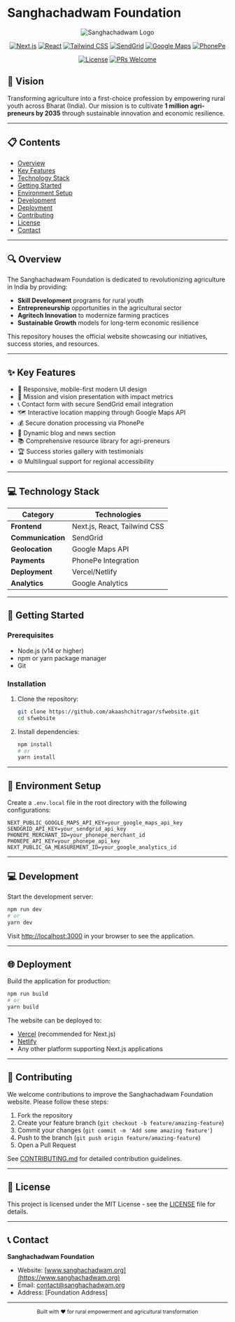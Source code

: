 # Sanghachadwam Foundation

<div align="center">
  
![Sanghachadwam Logo](https://img.shields.io/badge/Sanghachadwam-Foundation-brightgreen?style=for-the-badge)

[![Next.js](https://img.shields.io/badge/Next.js-000000?style=for-the-badge&logo=next.js&logoColor=white)](https://nextjs.org/)
[![React](https://img.shields.io/badge/React-61DAFB?style=for-the-badge&logo=react&logoColor=black)](https://reactjs.org/)
[![Tailwind CSS](https://img.shields.io/badge/Tailwind_CSS-38B2AC?style=for-the-badge&logo=tailwind-css&logoColor=white)](https://tailwindcss.com/)
[![SendGrid](https://img.shields.io/badge/SendGrid-1A82E2?style=for-the-badge&logo=sendgrid&logoColor=white)](https://sendgrid.com/)
[![Google Maps](https://img.shields.io/badge/Google_Maps-4285F4?style=for-the-badge&logo=google-maps&logoColor=white)](https://developers.google.com/maps)
[![PhonePe](https://img.shields.io/badge/PhonePe-5f259f?style=for-the-badge&logo=phonepe&logoColor=white)](https://phonepe.com/)

[![License](https://img.shields.io/badge/License-MIT-yellow.svg?style=for-the-badge)](LICENSE)
[![PRs Welcome](https://img.shields.io/badge/PRs-welcome-brightgreen.svg?style=for-the-badge)](CONTRIBUTING.md)
  
</div>

## 🌟 Vision

Transforming agriculture into a first-choice profession by empowering rural youth across Bharat (India). Our mission is to cultivate **1 million agri-preneurs by 2035** through sustainable innovation and economic resilience.

---

## 📋 Contents

- [Overview](#-overview)
- [Key Features](#-key-features)
- [Technology Stack](#-technology-stack)
- [Getting Started](#-getting-started)
- [Environment Setup](#-environment-setup)
- [Development](#-development)
- [Deployment](#-deployment)
- [Contributing](#-contributing)
- [License](#-license)
- [Contact](#-contact)

---

## 🔍 Overview

The Sanghachadwam Foundation is dedicated to revolutionizing agriculture in India by providing:

- **Skill Development** programs for rural youth
- **Entrepreneurship** opportunities in the agricultural sector
- **Agritech Innovation** to modernize farming practices
- **Sustainable Growth** models for long-term economic resilience

This repository houses the official website showcasing our initiatives, success stories, and resources.

---

## ✨ Key Features

- 📱 Responsive, mobile-first modern UI design
- 🎯 Mission and vision presentation with impact metrics
- 📞 Contact form with secure SendGrid email integration
- 🗺️ Interactive location mapping through Google Maps API
- 💰 Secure donation processing via PhonePe
- 📰 Dynamic blog and news section
- 📚 Comprehensive resource library for agri-preneurs
- 🏆 Success stories gallery with testimonials
- 🌐 Multilingual support for regional accessibility

---

## 💻 Technology Stack

| Category | Technologies |
|----------|--------------|
| **Frontend** | Next.js, React, Tailwind CSS |
| **Communication** | SendGrid |
| **Geolocation** | Google Maps API |
| **Payments** | PhonePe Integration |
| **Deployment** | Vercel/Netlify |
| **Analytics** | Google Analytics |

---

## 🚀 Getting Started

### Prerequisites

- Node.js (v14 or higher)
- npm or yarn package manager
- Git

### Installation

1. Clone the repository:
   ```bash
   git clone https://github.com/akaashchitragar/sfwebsite.git
   cd sfwebsite
   ```

2. Install dependencies:
   ```bash
   npm install
   # or
   yarn install
   ```

---

## 🔐 Environment Setup

Create a `.env.local` file in the root directory with the following configurations:

```env
NEXT_PUBLIC_GOOGLE_MAPS_API_KEY=your_google_maps_api_key
SENDGRID_API_KEY=your_sendgrid_api_key
PHONEPE_MERCHANT_ID=your_phonepe_merchant_id
PHONEPE_API_KEY=your_phonepe_api_key
NEXT_PUBLIC_GA_MEASUREMENT_ID=your_google_analytics_id
```

---

## 💻 Development

Start the development server:

```bash
npm run dev
# or
yarn dev
```

Visit [http://localhost:3000](http://localhost:3000) in your browser to see the application.

---

## 🌐 Deployment

Build the application for production:

```bash
npm run build
# or
yarn build
```

The website can be deployed to:
- [Vercel](https://vercel.com/) (recommended for Next.js)
- [Netlify](https://www.netlify.com/)
- Any other platform supporting Next.js applications

---

## 👥 Contributing

We welcome contributions to improve the Sanghachadwam Foundation website. Please follow these steps:

1. Fork the repository
2. Create your feature branch (`git checkout -b feature/amazing-feature`)
3. Commit your changes (`git commit -m 'Add some amazing feature'`)
4. Push to the branch (`git push origin feature/amazing-feature`)
5. Open a Pull Request

See [CONTRIBUTING.md](CONTRIBUTING.md) for detailed contribution guidelines.

---

## 📄 License

This project is licensed under the MIT License - see the [LICENSE](LICENSE) file for details.

---

## 📞 Contact

**Sanghachadwam Foundation**  
- Website: [www.sanghachadwam.org](https://www.sanghachadwam.org)
- Email: contact@sanghachadwam.org
- Address: [Foundation Address]

---

<div align="center">
  <sub>Built with ❤️ for rural empowerment and agricultural transformation</sub>
</div> 